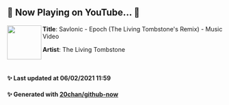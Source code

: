 ## 🎵 Now Playing on YouTube... 🎵

[<img align="left" width="80" height="80" src="https://yt3.ggpht.com/ytc/AAUvwng3o3HjAJZczWmIaFrT4A5-besPTClrCVttx0GNxg=s48-c-k-c0x00ffffff-no-rj-mo">](https://www.youtube.com/channel/UCFYMDSW-BzeYZKFSxROw3Rg)
**Title**: Savlonic - Epoch (The Living Tombstone's Remix) - Music Video

**Artist**: The Living Tombstone

<br>

#### ✨ Last updated at 06/02/2021 11:59
#### ✨ Generated with [20chan/github-now](https://github.com/20chan/github-now)


